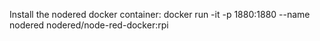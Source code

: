 Install the nodered docker container: docker run -it -p 1880:1880 --name nodered nodered/node-red-docker:rpi

